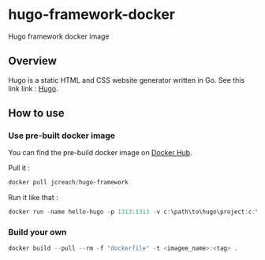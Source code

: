 # hugo-framework-docker

Hugo framework docker image

## Overview

Hugo is a static HTML and CSS website generator written in Go. See this link link : [Hugo](https://gohugo.io/).

## How to use

### Use pre-built docker image

You can find the pre-build docker image on [Docker Hub](https://hub.docker.com/r/jcreach/hugo-framework).

Pull it :

```powershell
docker pull jcreach/hugo-framework
```

Run it like that : 

```powershell
docker run -name hello-hugo -p 1313:1313 -v c:\path\to\hugo\project:c:\hugo-site -e HUGO_BASEURL=http://localhost jcreach/hugo-framework:latest
```

### Build your own

```powershell
docker build --pull --rm -f "dockerfile" -t <imagee_name>:<tag> .
```